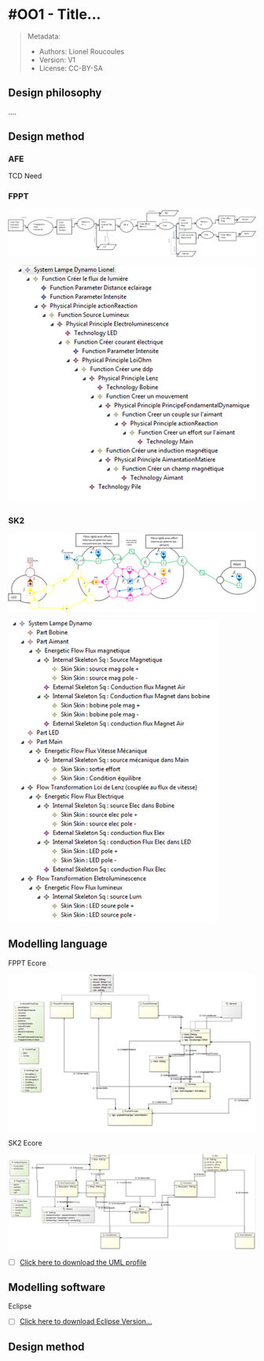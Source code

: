 # #OO1 - Title...



> Metadata:
>
> - Authors: Lionel Roucoules
> - Version: V1
> - License: CC-BY-SA

## Design philosophy

....

## Design method

### AFE

TCD Need 

### FPPT

![image-20231113165518651](./../Flashlight/Images/image-20231113165518651.png)

<img src="./../Flashlight/Images/image-20231113165442212.png" alt="image-20231113165442212" style="zoom:67%;" />

### SK2

![image-20231113165509232](./../Flashlight/Images/image-20231113165509232.png)

<img src="./../Flashlight/Images/image-20231113165450162.png" alt="image-20231113165450162" style="zoom:67%;" />

## Modelling language

FPPT Ecore

![image-20231113165555806](./../Flashlight/Images/image-20231113165555806.png)

SK2 Ecore

![image-20231113165544937](./../Flashlight/Images/image-20231113165544937.png)

- [ ] [Click here to download the UML profile](Claimed%20contributions/Lean%20engineering/Coupling%20bolt/SK2.ecore)

## Modelling software

Eclipse

- [ ] [Click here to download Eclipse Version...]()

## Design method


